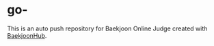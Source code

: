 # go-
This is an auto push repository for Baekjoon Online Judge created with [BaekjoonHub](https://github.com/BaekjoonHub/BaekjoonHub).
